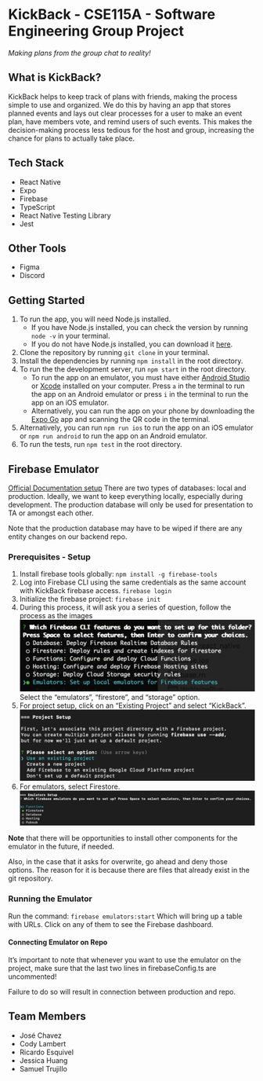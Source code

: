 # KickBack - CSE115A - Software Engineering Group Project

_Making plans from the group chat to reality!_

## What is KickBack?

KickBack helps to keep track of plans with friends, making the process simple to use and organized. We do this by having an app that stores planned events and lays out clear processes for a user to make an event plan, have members vote, and remind users of such events. This makes the decision-making process less tedious for the host and group, increasing the chance for plans to actually take place.

## Tech Stack

- React Native
- Expo
- Firebase
- TypeScript
- React Native Testing Library
- Jest

## Other Tools

- Figma
- Discord

## Getting Started

1. To run the app, you will need Node.js installed.
   - If you have Node.js installed, you can check the version by running `node -v` in your terminal.
   - If you do not have Node.js installed, you can download it [here](https://nodejs.org/en/download/).
2. Clone the repository by running `git clone` in your terminal.
3. Install the dependencies by running `npm install` in the root directory.
4. To run the the development server, run `npm start` in the root directory.
   - To run the app on an emulator, you must have either [Android Studio](https://developer.android.com/studio) or [Xcode](https://developer.apple.com/xcode/) installed on your computer. Press `a` in the terminal to run the app on an Android emulator or press `i` in the terminal to run the app on an iOS emulator.
   - Alternatively, you can run the app on your phone by downloading the [Expo Go](https://expo.dev/client) app and scanning the QR code in the terminal.
5. Alternatively, you can run `npm run ios` to run the app on an iOS emulator or `npm run android` to run the app on an Android emulator.
6. To run the tests, run `npm test` in the root directory.
  
## Firebase Emulator
[Official Documentation setup](https://firebase.google.com/docs/cli)
There are two types of databases: local and production. Ideally, we want to keep everything locally, especially during development. The production database will only be used for presentation to TA or amongst each other. 

Note that the production database may have to be wiped if there are any entity changes on our backend repo.

### Prerequisites - Setup
1. Install firebase tools globally: `npm install -g firebase-tools`
2. Log into Firebase CLI using the same credentials as the same account with KickBack firebase access. `firebase login`
3. Initialize the firebase project: `firebase init`
4. During this process, it will ask you a series of question, follow the process as the images ![Firebase init options](./readme-resources/setup.jpg) Select the “emulators”, “firestore”, and “storage” option.
5. For project setup, click on an “Existing Project” and select “KickBack”. ![Connection](./readme-resources/exist.jpg)
6. For emulators, select Firestore. ![Emulators to chose](./readme-resources/choices.jpg)

**Note** that there will be opportunities to install other components for the emulator in the future, if needed.

Also, in the case that it asks for overwrite, go ahead and deny those options. The reason for it is because there are files that already exist in the git repository.

### Running the Emulator
Run the command: 
`firebase emulators:start`
Which will bring up a table with URLs. Click on any of them to see the Firebase dashboard.

#### Connecting Emulator on Repo
It’s important to note that whenever you want to use the emulator on the project, make sure that the last two lines in firebaseConfig.ts are uncommented!

Failure to do so will result in connection between production and repo.

## Team Members

- José Chavez
- Cody Lambert
- Ricardo Esquivel
- Jessica Huang
- Samuel Trujillo
